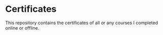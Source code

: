 # Certificates
This repository contains the certificates of all or any courses I completed online or offline. 
